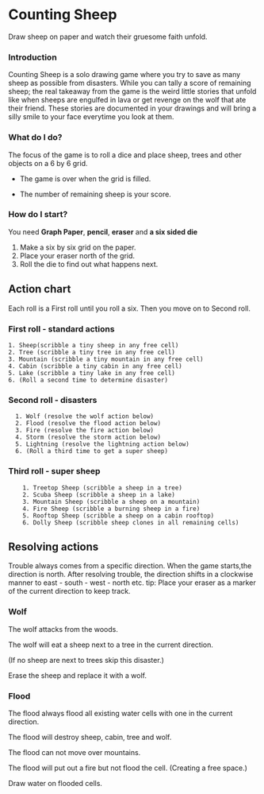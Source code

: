 # Counting Sheep
Draw sheep on paper and watch their gruesome faith unfold.

### Introduction
Counting Sheep is a solo drawing game where you try to save as many sheep as possible from disasters. While you can tally a score of remaining sheep; the real takeaway from the game is the weird little stories that unfold like when sheeps are engulfed in lava or get revenge on the wolf that ate their friend. These stories are documented in your drawings and will bring a silly smile to your face everytime you look at them.

### What do I do?
The focus of the game is to roll a dice and place sheep, trees and other objects on a 6 by 6 grid. 

- The game is over when the grid is filled. 

- The number of remaining sheep is your score.

### How do I start?
You need **Graph Paper**, **pencil**, **eraser** and **a six sided die**

1. Make a six by six grid on the paper.
2. Place your eraser north of the grid.
3. Roll the die to find out what happens next.

## Action chart
Each roll is a First roll until you roll a six. Then you move on to Second roll.

### First roll - standard actions
    1. Sheep(scribble a tiny sheep in any free cell)
    2. Tree (scribble a tiny tree in any free cell)
    3. Mountain (scribble a tiny mountain in any free cell)
    4. Cabin (scribble a tiny cabin in any free cell)
    5. Lake (scribble a tiny lake in any free cell)
    6. (Roll a second time to determine disaster)
### Second roll - disasters
      1. Wolf (resolve the wolf action below)
      2. Flood (resolve the flood action below)
      3. Fire (resolve the fire action below)
      4. Storm (resolve the storm action below)
      5. Lightning (resolve the lightning action below)
      6. (Roll a third time to get a super sheep)
### Third roll - super sheep
        1. Treetop Sheep (scribble a sheep in a tree)
        2. Scuba Sheep (scribble a sheep in a lake)
        3. Mountain Sheep (scribble a sheep on a mountain)
        4. Fire Sheep (scribble a burning sheep in a fire)
        5. Rooftop Sheep (scribble a sheep on a cabin rooftop)
        6. Dolly Sheep (scribble sheep clones in all remaining cells)

## Resolving actions
Trouble always comes from a specific direction. When the game starts,the direction is north. After resolving trouble, the direction shifts in a clockwise manner to east - south - west - north etc. tip: Place your eraser as a marker of the current direction to keep track.

### Wolf
The wolf attacks from the woods. 

The wolf will eat a sheep next to a tree in the current direction.

(If no sheep are next to trees skip this disaster.)

Erase the sheep and replace it with a wolf.


### Flood
The flood always flood all existing water cells with one in the current direction.

The flood will destroy sheep, cabin, tree and wolf.

The flood can not move over mountains.

The flood will put out a fire but not flood the cell. (Creating a free space.)

Draw water on flooded cells.



